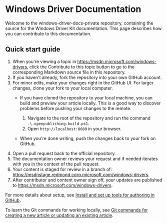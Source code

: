 # Windows Driver Documentation

Welcome to the windows-driver-docs-private repository, containing the source for the Windows Driver Kit documentation.  This page describes how you can contribute to this documentation. 

## Quick start guide

1.  When you're viewing a topic in https://msdn.microsoft.com/windows-drivers, click the Contribute to this topic button to go to the corresponding Markdown source file in this repository.
2.  If you haven't already, fork the repository into your own GitHub account.
3.  For minor edits, make your changes right in the GitHub UI.  For larger changes, clone your fork to your local computer.
    *  If you have cloned the repository to your local machine, you can build and preview your article locally.  This is a good way to discover problems before pushing your changes to the remote.
        1. Navigate to the root of the repository and run the command `.\.openpublishing.build.ps1`.
        2. Open `http://localhost:8080` in your browser.

    *  When you're done writing, push the changes back to your fork on GitHub.
4.  Open a pull request back to the official repository.
5.  The documentation owner reviews your request and if needed iterates with you in the context of the pull request.
6.  Your content is staged for review in a branch of: https://msdnstage.redmond.corp.microsoft.com/windows-drivers.
7.  After contributor and content owner sign off, your updates are published to https://msdn.microsoft.com/windows-drivers.

For more details about setup, see [Install and set up tools for authoring in GitHub](./contributor-guide/tools-and-setup.md).

To learn the Git commands for working locally, see [Git commands for creating a new article or updating an existing article](./contributor-guide/git-commands-for-master.md).
